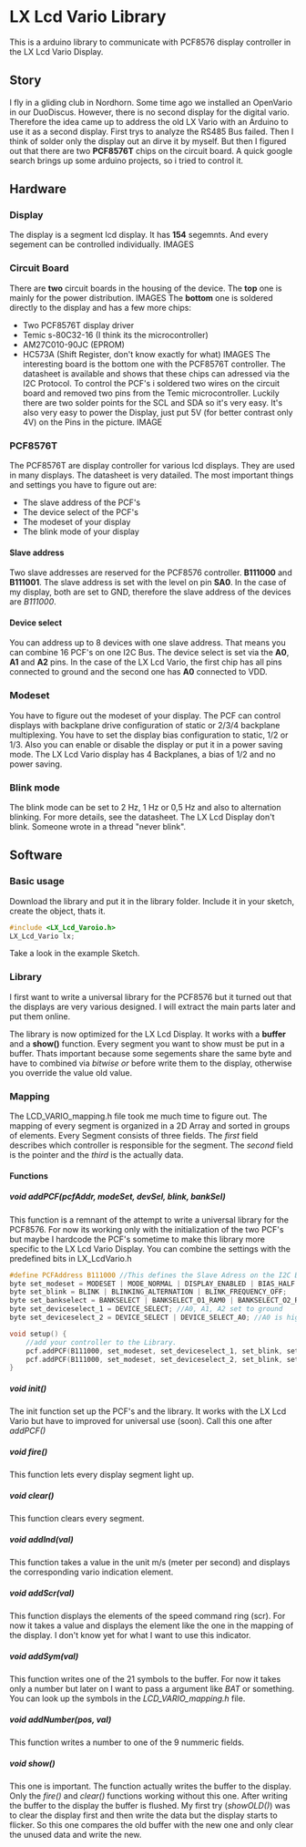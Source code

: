 # LX Lcd Vario Library
This is a arduino library to communicate with PCF8576 display controller in the LX Lcd Vario Display.

## Story
I fly in a gliding club in Nordhorn. Some time ago we installed an OpenVario in our DuoDiscus. However, there is no second display for the digital vario. Therefore the idea came up to address the old LX Vario with an Arduino to use it as a second display.
First trys to analyze the RS485 Bus failed. Then I think of solder only the display out an dirve it by myself. But then I figured out that there are two **PCF8576T** chips on the circuit board. A quick google search brings up some arduino projects, so i tried to control it.

## Hardware
### Display
The display is a segment lcd display. It has **154** segemnts. And every segement can be controlled individually.
IMAGES
### Circuit Board
There are __two__ circuit boards in the housing of the device.
The **top** one is mainly for the power distribution.
IMAGES
The **bottom** one is soldered directly to the display and has a few more chips:
* Two PCF8576T display driver
* Temic s-80C32-16 (I think its the microcontroller)
* AM27C010-90JC (EPROM)
* HC573A (Shift Register, don't know exactly for what)
IMAGES
The interesting board is the bottom one with the PCF8576T controller. The datasheet is available and shows that these chips can adressed via the I2C Protocol. To control the PCF's i soldered two wires on the circuit board and removed two pins from the Temic microcontroller. Luckily there are two solder points for the SCL and SDA so it's very easy. It's also very easy to power the Display, just put 5V (for better contrast only 4V) on the Pins in the picture.
IMAGE
### PCF8576T
The PCF8576T are display controller for various lcd displays. They are used in many displays. The datasheet is very datailed. The most important things and settings you have to figure out are:
* The slave address of the PCF's
* The device select of the PCF's
* The modeset of your display
* The blink mode of your display

#### Slave address
Two slave addresses are reserved for the PCF8576 controller. **B111000** and **B111001**. The slave address is set with the level on pin **SA0**. In the case of my display, both are set to GND, therefore the slave address of the devices are _B111000_.
#### Device select
You can address up to 8 devices with one slave address. That means you can combine 16 PCF's on one I2C Bus. The device select is set via the **A0**, **A1** and **A2** pins. In the case of the LX Lcd Vario, the first chip has all pins connected to ground and the second one has **A0** connected to VDD.
### Modeset
You have to figure out the modeset of your display. The PCF can control displays with backplane drive configuration of static or 2/3/4 backplane multiplexing. You have to set the display bias configuration to static, 1/2 or 1/3. Also you can enable or disable the display or put it in a power saving mode. The LX Lcd Vario display has 4 Backplanes, a bias of 1/2 and no power saving.
### Blink mode
The blink mode can be set to 2 Hz, 1 Hz or 0,5 Hz and also to alternation blinking. For more details, see the datasheet. The LX Lcd Display don't blink. Someone wrote in a thread "never blink".
## Software
### Basic usage
Download the library and put it in the library folder. Include it in your sketch, create the object, thats it.
```c
#include <LX_Lcd_Varoio.h>
LX_Lcd_Vario lx;
```
Take a look in the example Sketch.
### Library
I first want to write a universal library for the PCF8576 but it turned out that the displays are very various designed. I will extract the main parts later and put them online.

The library is now optimized for the LX Lcd Display. It works with a **buffer** and a **show()** function. Every segment you want to show must be put in a buffer. Thats important because some segements share the same byte and have to combined via _bitwise or_ before write them to the display, otherwise you override the value old value.
### Mapping
The LCD_VARIO_mapping.h file took me much time to figure out. The mapping of every segment is organized in a 2D Array and sorted in groups of elements. Every Segment consists of three fields. The *first* field describes which controller is responsible for the segment. The *second* field is the pointer and the *third* is the actually data.
#### Functions
##### void addPCF(pcfAddr, modeSet, devSel, blink, bankSel)
This function is a remnant of the attempt to write a universal library for the PCF8576. For now its working only with the initialization of the two PCF's but maybe I hardcode the PCF's sometime to make this library more specific to the LX Lcd Vario Display. You can combine the settings with the predefined bits in LX_LcdVario.h
```c
#define PCFAddress B111000 //This defines the Slave Adress on the I2C Bus, its controlled via the SA0 Pin
byte set_modeset = MODESET | MODE_NORMAL | DISPLAY_ENABLED | BIAS_HALF | DRIVE_4;
byte set_blink = BLINK | BLINKING_ALTERNATION | BLINK_FREQUENCY_OFF;
byte set_bankselect = BANKSELECT | BANKSELECT_O1_RAM0 | BANKSELECT_O2_RAM0; //doesn't really matter, because Drive mode is 4
byte set_deviceselect_1 = DEVICE_SELECT; //A0, A1, A2 set to ground
byte set_deviceselect_2 = DEVICE_SELECT | DEVICE_SELECT_A0; //A0 is high, the others low

void setup() {
	//add your controller to the Library.
	pcf.addPCF(B111000, set_modeset, set_deviceselect_1, set_blink, set_bankselect);
	pcf.addPCF(B111000, set_modeset, set_deviceselect_2, set_blink, set_bankselect);
}
```
##### void init()
The init function set up the PCF's and the library. It works with the LX Lcd Vario but have to improved for universal use (soon). Call this one after *addPCF()*
##### void fire()
This function lets every display segment light up.
##### void clear()
This function clears every segment.
##### void addInd(val)
This function takes a value in the unit m/s (meter per second) and displays the corresponding vario indication element.
##### void addScr(val)
This function displays the elements of the speed command ring (scr). For now it takes a value and displays the element like the one in the mapping of the display. I don't know yet for what I want to use this indicator.
##### void addSym(val)
This function writes one of the 21 symbols to the buffer. For now it takes only a number but later on I want to pass a argument like *BAT* or something. You can look up the symbols in the *LCD_VARIO_mapping.h* file.
##### void addNumber(pos, val)
This function writes a number to one of the 9 nummeric fields.
##### void show()
This one is important. The function actually writes the buffer to the display. Only the *fire()* and *clear()* functions working without this one. After writing the buffer to the display the buffer is flushed. My first try (*showOLD()*) was to clear the display first and then write the data but the display starts to flicker. So this one compares the old buffer with the new one and only clear the unused data and write the new.
